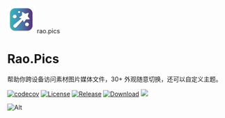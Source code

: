 <p algin="center">
    <a herf="https://rao.pics" target="_blank">
        <img width="64" src="./rao-pics.png" alt="rao.pics logo"/>
        rao.pics
    </a>
</p>

# Rao.Pics

帮助你跨设备访问素材图片媒体文件，30+ 外观随意切换，还可以自定义主题。

[![codecov](https://codecov.io/gh/meetqy/rao-pics/graph/badge.svg?token=G9UG6SEOZK)](https://codecov.io/gh/meetqy/rao-pics)
[![License](https://img.shields.io/github/license/rao-pics/core)](https://github.com/rao-pics/core/blob/main/LICENSE)
[![Release](https://img.shields.io/github/v/release/rao-pics/core)](https://github.com/rao-pics/core/releases)
[![Download](https://img.shields.io/github/downloads/rao-pics/core/total)](https://github.com/rao-pics/rao-pics/releases)
<a href="https://app.fossa.com/projects/git%2Bgithub.com%2Fmeetqy%2Frao-pics?ref=badge_small" alt="FOSSA Status"><img src="https://app.fossa.com/api/projects/git%2Bgithub.com%2Fmeetqy%2Frao-pics.svg?type=small"/></a>

![Alt](https://repobeats.axiom.co/api/embed/e9735009c7d58372e055f2875a36283f25a60540.svg "Repobeats analytics image")

##
